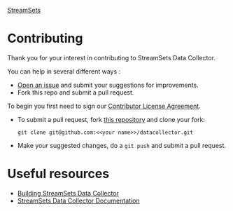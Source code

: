 <!---
  Licensed under the Apache License, Version 2.0 (the "License");
  you may not use this file except in compliance with the License.
  You may obtain a copy of the License at

    http://www.apache.org/licenses/LICENSE-2.0

  Unless required by applicable law or agreed to in writing, software
  distributed under the License is distributed on an "AS IS" BASIS,
  WITHOUT WARRANTIES OR CONDITIONS OF ANY KIND, either express or implied.
  See the License for the specific language governing permissions and
  limitations under the License. See accompanying LICENSE file.
--->

[StreamSets](http://streamsets.com)

# Contributing

Thank you for your interest in contributing to StreamSets Data Collector.

You can help in several different ways :
- [Open an issue](http://issues.streamsets.com) and submit your suggestions for improvements.
- Fork this repo and submit a pull request.

To begin you first need to sign our [Contributor License Agreement](http://streamsets.com/contributing/).

- To submit a pull request, fork [this repository](http://github.com/streamsets/datacollector) and clone your fork:

    `git clone git@github.com:<<your name>>/datacollector.git`

- Make your suggested changes, do a `git push` and submit a pull request.

# Useful resources

* [Building StreamSets Data Collector](BUILD.md)
* [StreamSets Data Collector Documentation](http://streamsets.com/docs)
